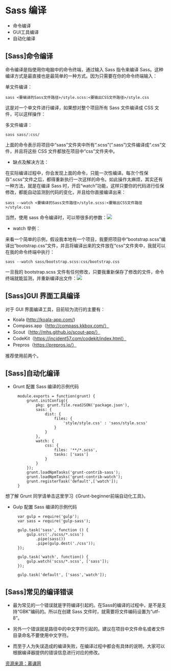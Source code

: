 # Sass 编译 #

- 命令编译
- GUI工具编译
- 自动化编译

## [Sass]命令编译 ##

命令编译是指使用你电脑中的命令终端，通过输入 Sass 指令来编译 Sass。这种编译方式是最直接也是最简单的一种方式。因为只需要在你的命令终端输入：

单文件编译：

	sass <要编译的Sass文件路径>/style.scss:<要输出CSS文件路径>/style.css

这是对一个单文件进行编译，如果想对整个项目所有 Sass 文件编译成 CSS 文件，可以这样操作：

多文件编译：

	sass sass/:css/

上面的命令表示将项目中“sass”文件夹中所有“.scss”(“.sass”)文件编译成“.css”文件，并且将这些 CSS 文件都放在项目中“css”文件夹中。

- 缺点及解决方法：

在实际编译过程中，你会发现上面的命令，只能一次性编译。每次个性保存“.scss”文件之后，都得重新执行一次这样的命令。如此操作太麻烦，其实还有一种方法，就是在编译 Sass 时，开启“watch”功能，这样只要你的代码进行任保修改，都能自动监测到代码的变化，并且给你直接编译出来：

	sass --watch <要编译的Sass文件路径>/style.scss:<要输出CSS文件路径>/style.css

当然，使用 sass 命令编译时，可以带很多的参数：![](img/04.png)


- watch 举例：

来看一个简单的示例，假设我本地有一个项目，我要把项目中“bootstrap.scss”编译出“bootstrap.css”文件，并且将编译出来的文件放在“css”文件夹中，我就可以在我的命令终端中执行：

	sass --watch sass/bootstrap.scss:css/bootstrap.css

一旦我的 bootstrap.scss 文件有任何修改，只要我重新保存了修改的文件，命令终端就能监测，并重新编译出文件：![](img/05.png)

## [Sass]GUI 界面工具编译 ##
对于 GUI 界面编译工具，目前较为流行的主要有：

- Koala (http://koala-app.com/)
- Compass.app（http://compass.kkbox.com/）
- Scout（http://mhs.github.io/scout-app/）
- CodeKit（https://incident57.com/codekit/index.html）
- Prepros（https://prepros.io/）

推荐使用前两个。

## [Sass]自动化编译 ##

- Grunt 配置 Sass 编译的示例代码

		module.exports = function(grunt) {
		    grunt.initConfig({
		        pkg: grunt.file.readJSON('package.json'),
		        sass: {
		            dist: {
		                files: {
		                    'style/style.css' : 'sass/style.scss'
		                }
		            }
		        },
		        watch: {
		            css: {
		                files: '**/*.scss',
		                tasks: ['sass']
		            }
		        }
		    });
		    grunt.loadNpmTasks('grunt-contrib-sass');
		    grunt.loadNpmTasks('grunt-contrib-watch');
		    grunt.registerTask('default',['watch']);
		}

想了解 Grunt 同学请单击这里学习《Grunt-beginner前端自动化工具》。


- Gulp 配置 Sass 编译的示例代码

		var gulp = require('gulp');
		var sass = require('gulp-sass');
		
		gulp.task('sass', function () {
		    gulp.src('./scss/*.scss')
		        .pipe(sass())
		        .pipe(gulp.dest('./css'));
		});
		
		gulp.task('watch', function() {
		    gulp.watch('scss/*.scss', ['sass']);
		});
		
		gulp.task('default', ['sass','watch']);

## [Sass]常见的编译错误 ##

- 最为常见的一个错误就是字符编译引起的。在Sass的编译的过程中，是不是支持“GBK”编码的。所以在创建 Sass 文件时，就需要将文件编码设置为“utf-8”。

- 另外一个错误就是路径中的中文字符引起的。建议在项目中文件命名或者文件目录命名不要使用中文字符。

- 而至于人为失误造成的编译失败，在编译过程中都会有具体的说明，大家可以根据编译器提供的错误信息进行对应的修改。

<a href="http://www.imooc.com">资源来源：慕课网</a>

